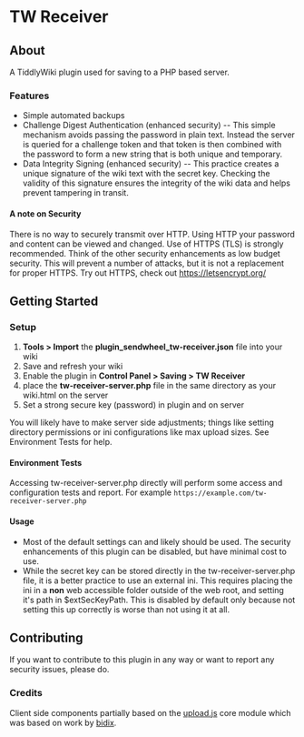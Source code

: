 # TW Receiver

## About
A TiddlyWiki plugin used for saving to a PHP based server.

### Features
 - Simple automated backups
 - Challenge Digest Authentication (enhanced security)
 -- This simple mechanism avoids passing the password in plain text. Instead the server is queried for a challenge token and that token is then combined with the password to form a new string that is both unique and temporary.
 - Data Integrity Signing (enhanced security)
 -- This practice creates a unique signature of the wiki text with the secret key. Checking the validity of this signature ensures the integrity of the wiki data and helps  prevent tampering in transit.

#### A note on Security
There is no way to securely transmit over HTTP. Using HTTP your password and content can be viewed and changed. Use of HTTPS (TLS) is strongly recommended.
Think of the other security enhancements as low budget security. This will prevent a number of attacks, but it is not a replacement for proper HTTPS.
Try out HTTPS, check out https://letsencrypt.org/

## Getting Started

### Setup
 1. **Tools > Import** the **plugin_sendwheel_tw-receiver.json** file into your wiki
 2. Save and refresh your wiki
 3. Enable the plugin in **Control Panel > Saving > TW Receiver** 
 4. place the **tw-receiver-server.php** file in the same directory as your wiki.html on the server
 5. Set a strong secure key (password) in plugin and on server

You will likely have to make server side adjustments; things like setting directory permissions or ini configurations like max upload sizes. See Environment Tests for help.

#### Environment Tests
Accessing tw-receiver-server.php directly will perform some access and configuration tests and report. 
For example `https://example.com/tw-receiver-server.php`

#### Usage
 - Most of the default settings can and likely should be used. The security enhancements of this plugin can be disabled, but have minimal cost to use.
 - While the secret key can be stored directly in the tw-receiver-server.php file, it is a better practice to use an external ini. This requires placing the ini in a **non** web accessible folder outside of the web root, and setting it's path in $extSecKeyPath. This is disabled by default only because not setting this up correctly is worse than not using it at all.

## Contributing
If you want to contribute to this plugin in any way or want to report any security issues, please do.

### Credits
Client side components partially based on the [upload.js](https://github.com/Jermolene/TiddlyWiki5/blob/master/core/modules/savers/upload.js) core module which was based on work by [bidix](https://github.com/tobibeer/bidix). 
